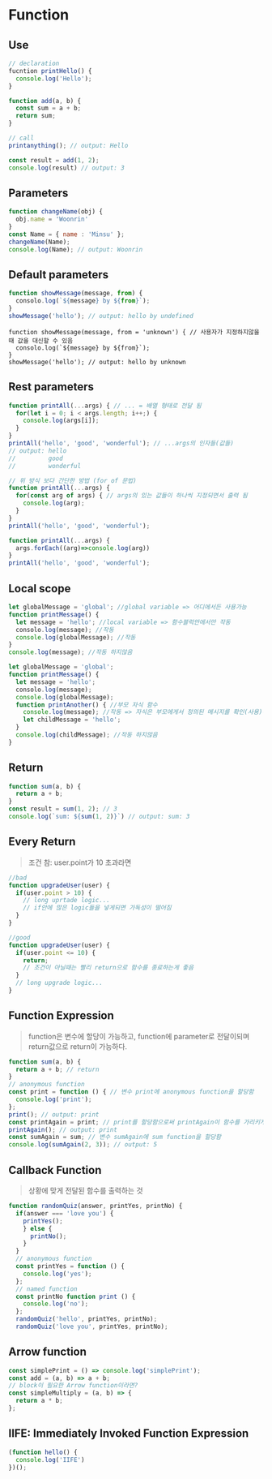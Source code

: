 # Function

## Use
```javascript
// declaration
fucntion printHello() {
  console.log('Hello');
} 

function add(a, b) {
  const sum = a + b;
  return sum;
}

// call
printanything(); // output: Hello

const result = add(1, 2);
console.log(result) // output: 3
```

## Parameters
```javascript
function changeName(obj) {
  obj.name = 'Woonrin'
}
const Name = { name : 'Minsu' };
changeName(Name);
console.log(Name); // output: Woonrin
```

## Default parameters

```javascript
function showMessage(message, from) {
  consolo.log(`${message} by ${from}`);
}
showMessage('hello'); // output: hello by undefined
```

```
function showMessage(message, from = 'unknown') { // 사용자가 지정하지않을 때 값을 대신할 수 있음
  consolo.log(`${message} by ${from}`);
}
showMessage('hello'); // output: hello by unknown
```

## Rest parameters

```javascript
function printAll(...args) { // ... = 배열 형태로 전달 됨
  for(let i = 0; i < args.length; i++;) { 
    console.log(args[i]);
  }
}
printAll('hello', 'good', 'wonderful'); // ...args의 인자들(값들)
// output: hello
//         good
//         wonderful
```

```javascript
// 위 방식 보다 간단한 방법 (for of 문법)
function printAll(...args) {
  for(const arg of args) { // args의 있는 값들이 하나씩 지정되면서 출력 됨
    console.log(arg);
  }
}
printAll('hello', 'good', 'wonderful');
```

```javascript
function printAll(...args) {
  args.forEach((arg)=>console.log(arg))
}
printAll('hello', 'good', 'wonderful');
```
## Local scope

```javascript
let globalMessage = 'global'; //global variable => 어디에서든 사용가능
function printMessage() {
  let message = 'hello'; //local variable => 함수블럭안에서만 작동
  consolo.log(message); //작동
  console.log(globalMessage); //작동
}
console.log(message); //작동 하지않음
```

```javascript
let globalMessage = 'global';
function printMessage() {
  let message = 'hello';
  consolo.log(message);
  console.log(globalMessage);
  function printAnother() { //부모 자식 함수
    console.log(message); //작동 => 자식은 부모에게서 정의된 메시지를 확인(사용)이 가능함
    let childMessage = 'hello';
  }
  console.log(childMessage); //작동 하지않음
}
```

## Return
```javascript
function sum(a, b) {
  return a + b;
}
const result = sum(1, 2); // 3
console.log(`sum: ${sum(1, 2)}`) // output: sum: 3
```

## Every Return
> 조건 참: user.point가 10 초과라면
```javascript
//bad
function upgradeUser(user) {
  if(user.point > 10) {
    // long uprtade logic...
    // if안에 많은 logic들을 넣게되면 가독성이 떨어짐
  }
}
```

```javascript
//good
function upgradeUser(user) {
  if(user.point <= 10) {
    return;
    // 조건이 아닐때는 빨리 return으로 함수를 종료하는게 좋음
  }
  // long upgrade logic...
}
```

## Function Expression
> function은 변수에 할당이 가능하고,
  function에 parameter로 전달이되며  
  return값으로 return이 가능하다.
  
  ```javascript
  function sum(a, b) {
    return a + b; // return
  }
  // anonymous function
  const print = function () { // 변수 print에 anonymous function을 할당함
    console.log('print');
  };
  print(); // output: print
  const printAgain = print; // print를 할당함으로써 printAgain이 함수를 가리키게 됨
  printAgain(); // output: print
  const sumAgain = sum; // 변수 sumAgain에 sum function을 할당함
  console.log(sumAgain(2, 3)); // output: 5
  ```
  
  ## Callback Function
  > 상황에 맞게 전달된 함수를 출력하는 것
  ```javascript
  function randomQuiz(answer, printYes, printNo) {
    if(answer === 'love you') {
      printYes();
      } else {
        printNo();
      }
    }
    // anonymous function
    const printYes = function () {
      console.log('yes');
    };
    // named function
    const printNo function print () {
      console.log('no');
    };
    randomQuiz('hello', printYes, printNo);
    randomQuiz('love you', printYes, printNo);    
  ```
  
  ## Arrow function
  ```javascript
  const simplePrint = () => console.log('simplePrint');
  const add = (a, b) => a + b;
  // block이 필요한 Arrow function이라면?
  const simpleMultiply = (a, b) => {
    return a * b;
  };
  ```
  ## IIFE: Immediately Invoked Function Expression
  ```javascript
  (function hello() {
    console.log('IIFE')
  })();
  ```
